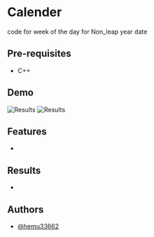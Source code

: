 # Calender
code for week of the day for Non_leap year date

Pre-requisites
--------------

- C++
## Demo

![Results](Floating_Point_Addder_Result.png)
![Results](FPA.jpg)

## Features

- 



## Results


- 
## Authors

- [@hemu33662](https://github.com/hemu33662)

